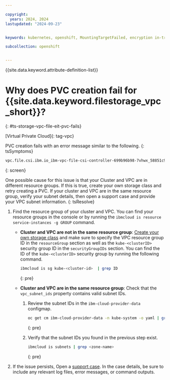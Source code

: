 ```yaml
---

copyright: 
  years: 2024, 2024
lastupdated: "2024-09-23"


keywords: kubernetes, openshift, MountingTargetFailed, encryption in-transit, eit

subcollection: openshift


---
```


{{site.data.keyword.attribute-definition-list}}


# Why does PVC creation fail for {{site.data.keyword.filestorage_vpc_short}}?
{: #ts-storage-vpc-file-eit-pvc-fails}

[Virtual Private Cloud]{: tag-vpc}

PVC creation fails with an error message similar to the following.
{: tsSymptoms}

```sh
vpc.file.csi.ibm.io_ibm-vpc-file-csi-controller-699b96b98-7vhwx_58851c95-cfcc-461c-8fac-2fdecc146cb4  failed to provision volume with StorageClass "ibmc-vpc-file-dp2": rpc error: code = FailedPrecondition desc = {RequestID: 4c7b91e2-3e09-4164-9620-2ae95b2df4dd , Code: SubnetFindFailed, Description: A subnet with the specified zone 'jp-osa-2' and available cluster subnet list '02o7-b4ff2863-3b9f-4264-9b58-0b8272172db7,02p7-1708554a-b471-4e6e-8092-7b9e958f4418,02n7-54f9b149-629c-4d43-9a87-7b8f0831f159' could not be found., BackendError: {Code:SubnetFindFailed, Type:RetrivalFailed, Description:A subnet with the specified zone 'jp-osa-2' and available cluster subnet list '02o7-b4ff2863-3b9f-4264-9b58-0b8272172db7,02p7-1708554a-b471-4e6e-8092-7b9e958f4418,02n7-54f9b149-629c-4d43-9a87-7b8f0831f159' could not be found., BackendError:no subnet found, RC:404}, Action: Please check if the property 'vpc_subnet_ids' contains valid subnetIds. Please check 'kubectl get configmap ibm-cloud-provider-data -n kube-system -o yaml'.Please check 'BackendError' tag for more details}
```
{: screen}


One possible cause for this issue is that your Cluster and VPC are in different resource groups. If this is true, create your own storage class and retry creating a PVC. If your cluster and VPC are in the same resource group, verify your subnet details, then open a support case and provide your VPC subnet information.
{: tsResolve}


1. Find the resource group of your cluster and VPC. You can find your resource groups in the console or by running the `ibmcloud is resource service-instances -g GROUP` command.


    * **Cluster and VPC are not in the same resource group**: [Create your own storage class]((/docs/openshift?topic=openshift-storage-file-vpc-apps#storage-file-vpc-custom-sc)) and make sure to specify the VPC resource group ID in the `resourceGroup` section as well as the `kube-<clusterID>` security group ID in the `securityGroupIDs` section. You can find the ID of the `kube-<clusterID>` security group by running the following command.
        ```sh
        ibmcloud is sg kube-<cluster-id>  | grep ID
        ```
        {: pre}


    * **Cluster and VPC are in the same resource group**: Check that the `vpc_subnet_ids` property contains valid subnet IDs.

        1. Review the subnet IDs in the `ibm-cloud-provider-data` configmap. 
            ```sh
            oc get cm ibm-cloud-provider-data -n kube-system -o yaml | grep vpc_subnet_ids
            ```
            {: pre}


        1. Verify that the subnet IDs you found in the previous step exist.

            ```sh
            ibmcloud is subnets | grep <zone-name>
            ```
            {: pre}

1. If the issue persists, Open a [support case](/docs/get-support?topic=get-support-using-avatar). In the case details, be sure to include any relevant log files, error messages, or command outputs.
